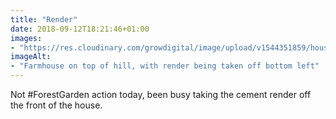 ```yaml
---
title: "Render"
date: 2018-09-12T18:21:46+01:00
images: 
- "https://res.cloudinary.com/growdigital/image/upload/v1544351859/house-44640333961.jpg"
imageAlt: 
- "Farmhouse on top of hill, with render being taken off bottom left"
---
```


Not #ForestGarden action today, been busy taking the cement render off the front of the house.
